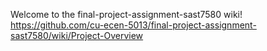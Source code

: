 Welcome to the final-project-assignment-sast7580 wiki!
https://github.com/cu-ecen-5013/final-project-assignment-sast7580/wiki/Project-Overview
